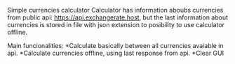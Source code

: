 Simple currencies calculator
Calculator has information aboubs currencies from public api: https://api.exchangerate.host,
but the last information about currencies is stored in file with json extension to posibility to use calculator offline.

Main funcionalities:
*Calculate basically between all currencies avaiable in api.
*Calculate currencies offline, using last response from api.
*Clear GUI


